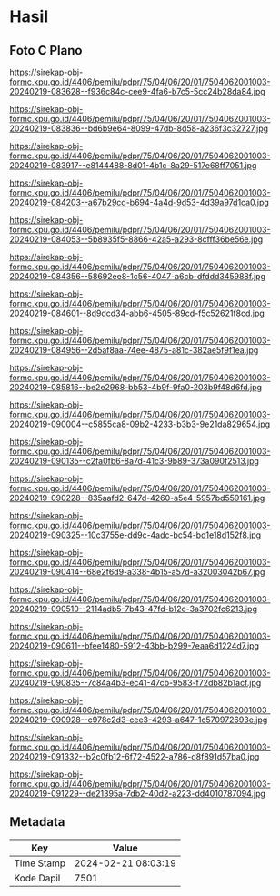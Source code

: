 # Hasil

## Foto C Plano

https://sirekap-obj-formc.kpu.go.id/4406/pemilu/pdpr/75/04/06/20/01/7504062001003-20240219-083628--f936c84c-cee9-4fa6-b7c5-5cc24b28da84.jpg

https://sirekap-obj-formc.kpu.go.id/4406/pemilu/pdpr/75/04/06/20/01/7504062001003-20240219-083836--bd6b9e64-8099-47db-8d58-a236f3c32727.jpg

https://sirekap-obj-formc.kpu.go.id/4406/pemilu/pdpr/75/04/06/20/01/7504062001003-20240219-083917--e8144488-8d01-4b1c-8a29-517e68ff7051.jpg

https://sirekap-obj-formc.kpu.go.id/4406/pemilu/pdpr/75/04/06/20/01/7504062001003-20240219-084203--a67b29cd-b694-4a4d-9d53-4d39a97d1ca0.jpg

https://sirekap-obj-formc.kpu.go.id/4406/pemilu/pdpr/75/04/06/20/01/7504062001003-20240219-084053--5b8935f5-8866-42a5-a293-8cfff36be56e.jpg

https://sirekap-obj-formc.kpu.go.id/4406/pemilu/pdpr/75/04/06/20/01/7504062001003-20240219-084356--58692ee8-1c56-4047-a6cb-dfddd345988f.jpg

https://sirekap-obj-formc.kpu.go.id/4406/pemilu/pdpr/75/04/06/20/01/7504062001003-20240219-084601--8d9dcd34-abb6-4505-89cd-f5c52621f8cd.jpg

https://sirekap-obj-formc.kpu.go.id/4406/pemilu/pdpr/75/04/06/20/01/7504062001003-20240219-084956--2d5af8aa-74ee-4875-a81c-382ae5f9f1ea.jpg

https://sirekap-obj-formc.kpu.go.id/4406/pemilu/pdpr/75/04/06/20/01/7504062001003-20240219-085816--be2e2968-bb53-4b9f-9fa0-203b9f48d6fd.jpg

https://sirekap-obj-formc.kpu.go.id/4406/pemilu/pdpr/75/04/06/20/01/7504062001003-20240219-090004--c5855ca8-09b2-4233-b3b3-9e21da829654.jpg

https://sirekap-obj-formc.kpu.go.id/4406/pemilu/pdpr/75/04/06/20/01/7504062001003-20240219-090135--c2fa0fb6-8a7d-41c3-9b89-373a090f2513.jpg

https://sirekap-obj-formc.kpu.go.id/4406/pemilu/pdpr/75/04/06/20/01/7504062001003-20240219-090228--835aafd2-647d-4260-a5e4-5957bd559161.jpg

https://sirekap-obj-formc.kpu.go.id/4406/pemilu/pdpr/75/04/06/20/01/7504062001003-20240219-090325--10c3755e-dd9c-4adc-bc54-bd1e18d152f8.jpg

https://sirekap-obj-formc.kpu.go.id/4406/pemilu/pdpr/75/04/06/20/01/7504062001003-20240219-090414--68e2f6d9-a338-4b15-a57d-a32003042b67.jpg

https://sirekap-obj-formc.kpu.go.id/4406/pemilu/pdpr/75/04/06/20/01/7504062001003-20240219-090510--2114adb5-7b43-47fd-b12c-3a3702fc6213.jpg

https://sirekap-obj-formc.kpu.go.id/4406/pemilu/pdpr/75/04/06/20/01/7504062001003-20240219-090611--bfee1480-5912-43bb-b299-7eaa6d1224d7.jpg

https://sirekap-obj-formc.kpu.go.id/4406/pemilu/pdpr/75/04/06/20/01/7504062001003-20240219-090835--7c84a4b3-ec41-47cb-9583-f72db82b1acf.jpg

https://sirekap-obj-formc.kpu.go.id/4406/pemilu/pdpr/75/04/06/20/01/7504062001003-20240219-090928--c978c2d3-cee3-4293-a647-1c570972693e.jpg

https://sirekap-obj-formc.kpu.go.id/4406/pemilu/pdpr/75/04/06/20/01/7504062001003-20240219-091332--b2c0fb12-6f72-4522-a786-d8f891d57ba0.jpg

https://sirekap-obj-formc.kpu.go.id/4406/pemilu/pdpr/75/04/06/20/01/7504062001003-20240219-091229--de21395a-7db2-40d2-a223-dd4010787094.jpg


## Metadata

| Key        | Value               |
| ---------- | ------------------- |
| Time Stamp | 2024-02-21 08:03:19 |
| Kode Dapil | 7501                |



